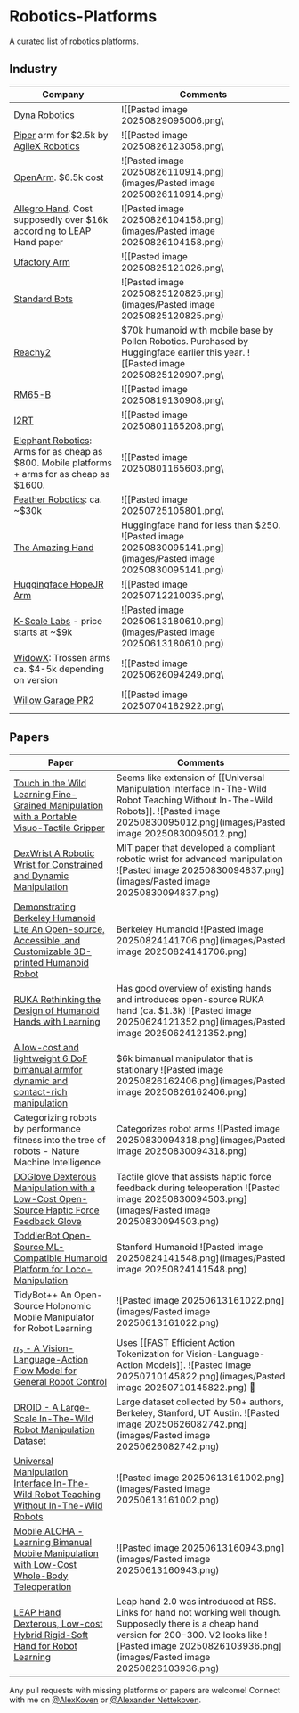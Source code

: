 # Robotics-Platforms

A curated list of robotics platforms.

## Industry 

| Company | Comments |
|-------|-------|
| [Dyna Robotics](https://www.dyna.co/) | ![[Pasted image 20250829095006.png\ |
| [Piper](https://global.agilex.ai/products/piper) arm for $2.5k by [AgileX Robotics](https://global.agilex.ai/pages/about-us) | ![[Pasted image 20250826123058.png\ |
| [OpenArm](https://github.com/enactic/openarm). $6.5k cost | ![Pasted image 20250826110914.png](images/Pasted image 20250826110914.png) |
| [Allegro Hand](https://www.allegrohand.com/?gad_source=1&gad_campaignid=21343116219&gbraid=0AAAAA9UNdCx_a9ovFh8C1jpO0fg2CgIxe&gclid=CjwKCAjwtrXFBhBiEiwAEKen1yZzFNLVnxucm3Pu7FraqHEa33LmQwF7H-VHnctP5Q5-Asm_xQv0IBoChKgQAvD_BwE). Cost supposedly over $16k according to LEAP Hand paper | ![Pasted image 20250826104158.png](images/Pasted image 20250826104158.png) |
| [Ufactory Arm](https://www.ufactory.us/?utm_source=google&utm_medium=cpc&utm_campaign=competitorsaisa&utm_term=ur&gad_source=1&gad_campaignid=22247466162&gbraid=0AAAAApkOHBCXVyg-3N4z2NMVbNN4x8Hpy&gclid=CjwKCAjwk7DFBhBAEiwAeYbJsX-UCjeetiMaLv2gJDxo9XbBT2ssLuWmWGtq4MRxVJvQ-wp1wRRgyxoCbOsQAvD_BwE) | ![[Pasted image 20250825121026.png\ |
| [Standard Bots](https://standardbots.com/?utm_term=cobots&utm_campaign=Search-HighValue&utm_source=adwords&utm_medium=ppc&hsa_acc=7267437431&hsa_cam=22846672441&hsa_grp=183461319255&hsa_ad=680186556473&hsa_src=g&hsa_tgt=kwd-304891322623&hsa_kw=cobots&hsa_mt=b&hsa_net=adwords&hsa_ver=3&gad_source=1&gad_campaignid=22846672441&gbraid=0AAAAABoFo6iSiMPcya4mZ98dAuyINwvLn&gclid=CjwKCAjwk7DFBhBAEiwAeYbJseTpTkBng-Ujyhn-TYrXs36dixGhTThXJSJMFRzToWIJIFNjUEZfXhoCgi8QAvD_BwE) | ![Pasted image 20250825120825.png](images/Pasted image 20250825120825.png) |
| [Reachy2](https://fortune.com/2025/04/14/ai-company-hugging-face-buys-humanoid-robot-company-pollen-robotics-reachy-2/) | $70k humanoid with mobile base by Pollen Robotics. Purchased by Huggingface earlier this year. ![[Pasted image 20250825120907.png\ |
| [RM65-B](https://www.realman-robotics.com/rm65-ae1.html) | ![[Pasted image 20250819130908.png\ |
| [I2RT](https://i2rt.com/products/yam-manipulator) | ![[Pasted image 20250801165208.png\ |
| [Elephant Robotics](https://shop.elephantrobotics.com/?utm_term=elephant%20robotics&utm_campaign=%E3%80%90%E4%B8%8D%E8%83%BD%E8%B6%85%E8%BF%87430%E3%80%91Elephantrobotics%E5%93%81%E7%89%8C%E5%90%8D&utm_source=adwords&utm_medium=ppc&dm_acc=3657328933&dm_cam=15616166851&dm_grp=131630769775&dm_ad=570368651482&dm_src=g&dm_tgt=kwd-443848233998&dm_kw=elephant%20robotics&dm_mt=b&dm_net=adwords&dm_ver=3&gad_source=1&gbraid=0AAAAACw-MsX4f1-oFC9YTqdkcso9cTihy&gclid=Cj0KCQjwlMfABhCWARIsADGXdy8mvXngKkAZZ0NyIAoEWhgrBYjIz_5fFLeX91ds-k-yrcSb-PQiNr0aAjBSEALw_wcB): Arms for as cheap as $800. Mobile platforms + arms for as cheap as $1600. | ![[Pasted image 20250801165603.png\ |
| [Feather Robotics](https://feather.dev/): ca. ~$30k | ![[Pasted image 20250725105801.png\ |
| [The Amazing Hand](https://github.com/pollen-robotics/AmazingHand) | Huggingface hand for less than $250. ![Pasted image 20250830095141.png](images/Pasted image 20250830095141.png) |
| [Huggingface HopeJR Arm](https://huggingface.co/docs/lerobot/hope_jr) | ![[Pasted image 20250712210035.png\ |
| [K-Scale Labs](https://www.kscale.dev/) - price starts at ~$9k | ![Pasted image 20250613180610.png](images/Pasted image 20250613180610.png) |
| [WidowX](https://www.trossenrobotics.com/widowx-250): Trossen arms  ca. $4-5k depending on version | ![[Pasted image 20250626094249.png\ |
| [Willow Garage PR2](https://www.youtube.com/watch?v=J4m_tEEStiw&ab_channel=SquigglemomandFriends) | ![[Pasted image 20250704182922.png\ |

## Papers

| Paper | Comments |
|-------|-------|
| [Touch in the Wild Learning Fine-Grained Manipulation with a Portable Visuo-Tactile Gripper](https://arxiv.org/html/2507.15062v1) | Seems like extension of [[Universal Manipulation Interface In-The-Wild Robot Teaching Without In-The-Wild Robots]]. ![Pasted image 20250830095012.png](images/Pasted image 20250830095012.png) |
| [DexWrist A Robotic Wrist for Constrained and Dynamic Manipulation](https://arxiv.org/html/2507.01008v1) | MIT paper that developed a compliant robotic wrist for advanced manipulation ![Pasted image 20250830094837.png](images/Pasted image 20250830094837.png) |
| [Demonstrating Berkeley Humanoid Lite An Open-source, Accessible, and Customizable 3D-printed Humanoid Robot](https://arxiv.org/html/2504.17249v1) | Berkeley Humanoid ![Pasted image 20250824141706.png](images/Pasted image 20250824141706.png) |
| [RUKA Rethinking the Design of Humanoid Hands with Learning](https://ruka-hand.github.io/) | Has good overview of existing hands and introduces open-source RUKA hand (ca. $1.3k) ![Pasted image 20250624121352.png](images/Pasted image 20250624121352.png) |
| [A low-cost and lightweight 6 DoF bimanual armfor dynamic and contact-rich manipulation](https://arxiv.org/pdf/2502.16908) | $6k bimanual manipulator that is stationary ![Pasted image 20250826162406.png](images/Pasted image 20250826162406.png) |
| Categorizing robots by performance fitness into the tree of robots - Nature Machine Intelligence | Categorizes robot arms ![Pasted image 20250830094318.png](images/Pasted image 20250830094318.png) |
| [DOGlove Dexterous Manipulation with a Low-Cost Open-Source Haptic Force Feedback Glove](https://arxiv.org/html/2502.07730v1) | Tactile glove that assists haptic force feedback during teleoperation ![Pasted image 20250830094503.png](images/Pasted image 20250830094503.png) |
| [ToddlerBot Open-Source ML-Compatible Humanoid Platform for Loco-Manipulation](https://toddlerbot.github.io/) | Stanford Humanoid ![Pasted image 20250824141548.png](images/Pasted image 20250824141548.png) |
| TidyBot++ An Open-Source Holonomic Mobile Manipulator for Robot Learning | ![Pasted image 20250613161022.png](images/Pasted image 20250613161022.png) |
| [𝜋₀ - A Vision-Language-Action Flow Model for General Robot Control](https://arxiv.org/html/2410.24164v3) | Uses [[FAST Efficient Action Tokenization for Vision-Language-Action Models]]. ![Pasted image 20250710145822.png](images/Pasted image 20250710145822.png) 🔎 |
| [DROID - A Large-Scale In-The-Wild Robot Manipulation Dataset](https://arxiv.org/html/2403.12945v2) | Large dataset collected by 50+ authors, Berkeley, Stanford, UT Austin. ![Pasted image 20250626082742.png](images/Pasted image 20250626082742.png) |
| [Universal Manipulation Interface In-The-Wild Robot Teaching Without In-The-Wild Robots](https://arxiv.org/html/2402.10329v3) | ![Pasted image 20250613161002.png](images/Pasted image 20250613161002.png) |
| [Mobile ALOHA - Learning Bimanual Mobile Manipulation with Low-Cost Whole-Body Teleoperation](https://arxiv.org/html/2401.02117v1) | ![Pasted image 20250613160943.png](images/Pasted image 20250613160943.png) |
| [LEAP Hand Dexterous, Low-cost Hybrid Rigid-Soft Hand for Robot Learning](https://v2-adv.leaphand.com/#) | Leap hand 2.0 was introduced at RSS. Links for hand not working well though. Supposedly there is a cheap hand version for $200-$300. V2 looks like ![Pasted image 20250826103936.png](images/Pasted image 20250826103936.png) |

Any pull requests with missing platforms or papers are welcome! Connect with me on [@AlexKoven](https://x.com/AlexKoven) or [@Alexander Nettekoven](https://www.linkedin.com/in/alexander-nettekoven/).

